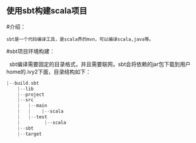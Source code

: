 
## 使用sbt构建scala项目

#介绍：
    
    
    sbt是一个代码编译工具，是scala界的mvn，可以编译scala,java等。


#sbt项目环境构建：

 
    sbt编译需要固定的目录格式，并且需要联网，sbt会将依赖的jar包下载到用户home的.ivy2下面，目录结构如下：
  
```c++
|--build.sbt
    |--lib
    |--project
    |--src
    |   |--main
    |   |    |--scala
    |   |--test
    |         |--scala
    |--sbt
    |--target
```
